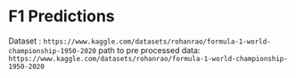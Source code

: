 # F1 Predictions

Dataset : ```https://www.kaggle.com/datasets/rohanrao/formula-1-world-championship-1950-2020```
path to pre processed data: ```https://www.kaggle.com/datasets/rohanrao/formula-1-world-championship-1950-2020```

